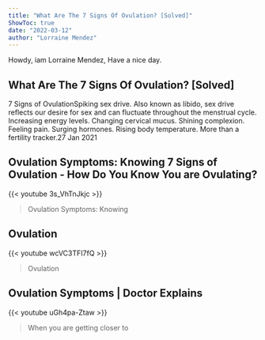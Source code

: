 ```yaml
---
title: "What Are The 7 Signs Of Ovulation? [Solved]"
ShowToc: true 
date: "2022-03-12"
author: "Lorraine Mendez" 
---
```


Howdy, iam Lorraine Mendez, Have a nice day.
## What Are The 7 Signs Of Ovulation? [Solved]
7 Signs of OvulationSpiking sex drive. Also known as libido, sex drive reflects our desire for sex and can fluctuate throughout the menstrual cycle. 
 Increasing energy levels. 
 Changing cervical mucus. 
 Shining complexion. 
 Feeling pain. 
 Surging hormones. 
 Rising body temperature. 
 More than a fertility tracker.27 Jan 2021

## Ovulation Symptoms: Knowing 7 Signs of Ovulation - How Do You Know You are Ovulating?
{{< youtube 3s_VhTnJkjc >}}
>Ovulation Symptoms: Knowing 

## Ovulation
{{< youtube wcVC3TFI7fQ >}}
>Ovulation

## Ovulation Symptoms | Doctor Explains
{{< youtube uGh4pa-Ztaw >}}
>When you are getting closer to 

